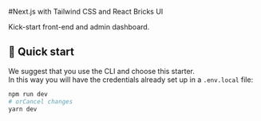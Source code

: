 #Next.js with Tailwind CSS and React Bricks UI

Kick-start front-end and admin dashboard.

## 🚀 Quick start

We suggest that you use the CLI and choose this starter.  
In this way you will have the credentials already set up in a `.env.local` file:

```bash
npm run dev
# orCancel changes
yarn dev
```

